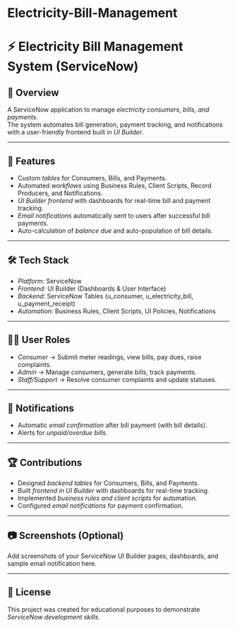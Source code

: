 # Electricity-Bill-Management
# ⚡ Electricity Bill Management System (ServiceNow)

## 📌 Overview
A ServiceNow application to manage *electricity consumers, bills, and payments*.  
The system automates bill generation, payment tracking, and notifications with a user-friendly frontend built in *UI Builder*.

---

## 🚀 Features
- Custom *tables* for Consumers, Bills, and Payments.  
- Automated *workflows* using Business Rules, Client Scripts, Record Producers, and Notifications.  
- *UI Builder frontend* with dashboards for real-time bill and payment tracking.  
- *Email notifications* automatically sent to users after successful bill payments.  
- Auto-calculation of *balance due* and auto-population of bill details.  

---

## 🛠 Tech Stack
- *Platform:* ServiceNow  
- *Frontend:* UI Builder (Dashboards & User Interface)  
- *Backend:* ServiceNow Tables (u_consumer, u_electricity_bill, u_payment_receipt)  
- *Automation:* Business Rules, Client Scripts, UI Policies, Notifications  

---

## 👨‍💻 User Roles
- *Consumer* → Submit meter readings, view bills, pay dues, raise complaints.  
- *Admin* → Manage consumers, generate bills, track payments.  
- *Staff/Support* → Resolve consumer complaints and update statuses.  

---

## 📧 Notifications
- Automatic *email confirmation* after bill payment (with bill details).  
- Alerts for *unpaid/overdue bills*.  

---

## 🏆 Contributions
- Designed *backend tables* for Consumers, Bills, and Payments.  
- Built *frontend in UI Builder* with dashboards for real-time tracking.  
- Implemented *business rules and client scripts* for automation.  
- Configured *email notifications* for payment confirmation.  

---

## 📷 Screenshots (Optional)
Add screenshots of your ServiceNow UI Builder pages, dashboards, and sample email notification here.

---

## 📜 License
This project was created for educational purposes to demonstrate *ServiceNow development skills*.
